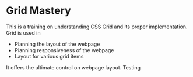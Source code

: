 # Grid Mastery
This is a training on understanding CSS Grid and its proper implementation. Grid is used in
- Planning the layout of the webpage
- Planning responsiveness of the webpage
- Layout for various grid items

It offers the ultimate control on webpage layout.
Testing